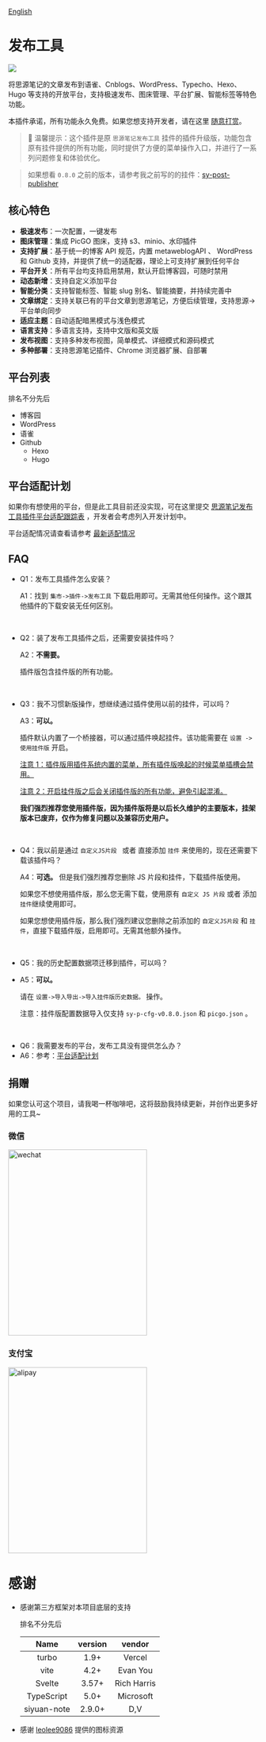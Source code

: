 [English](README.md)

# 发布工具

![](https://raw.githubusercontent.com/terwer/siyuan-plugin-publisher/main/plugins/publisher-main/public/icon.png)

将思源笔记的文章发布到语雀、Cnblogs、WordPress、Typecho、Hexo、Hugo 等支持的开放平台，支持极速发布、图床管理、平台扩展、智能标签等特色功能。

本插件承诺，所有功能永久免费。如果您想支持开发者，请在这里 [随意打赏](https://github.com/terwer/siyuan-plugin-publisher/blob/main/README_zh_CN.md#捐赠)。

> 🌹 温馨提示：这个插件是原 `思源笔记发布工具` 挂件的插件升级版，功能包含原有挂件提供的所有功能，同时提供了方便的菜单操作入口，并进行了一系列问题修复和体验优化。

> 如果想看 `0.8.0`
> 之前的版本，请参考我之前写的的挂件：[sy-post-publisher](https://github.com/terwer/src-sy-post-publisher)

## 核心特色

- **极速发布**：一次配置，一键发布
- **图床管理**：集成 PicGO 图床，支持 s3、minio、水印插件
- **支持扩展**：基于统一的博客 API 规范，内置 metaweblogAPI 、 WordPress 和 Github 支持，并提供了统一的适配器，理论上可支持扩展到任何平台
- **平台开关**：所有平台均支持启用禁用，默认开启博客园，可随时禁用
- **动态新增**：支持自定义添加平台
- **智能分类**：支持智能标签、智能 slug 别名、智能摘要，并持续完善中
- **文章绑定**：支持关联已有的平台文章到思源笔记，方便后续管理，支持思源-> 平台单向同步
- **适应主题**：自动适配暗黑模式与浅色模式
- **语言支持**：多语言支持，支持中文版和英文版
- **发布视图**：支持多种发布视图，简单模式、详细模式和源码模式
- **多种部署**：支持思源笔记插件、Chrome 浏览器扩展、自部署

## 平台列表

排名不分先后

- 博客园
- WordPress
- 语雀
- Github
    - Hexo
    - Hugo

## 平台适配计划

如果你有想使用的平台，但是此工具目前还没实现，可在这里提交 [思源笔记发布工具插件平台适配跟踪表](https://terwergreen.feishu.cn/share/base/form/shrcnGRdThUiqnhBg15xgclMM0c)
，开发者会考虑列入开发计划中。

平台适配情况请查看请参考 [最新适配情况](https://terwergreen.feishu.cn/share/base/view/shrcnWT2IGIz1r94z9qvqUghDzd)

## FAQ

* Q1：发布工具插件怎么安装？

  A1：找到 `集市->插件->发布工具` 下载启用即可。无需其他任何操作。这个跟其他插件的下载安装无任何区别。

‍

* Q2：装了发布工具插件之后，还需要安装挂件吗？

  A2：**不需要。**

  插件版包含挂件版的所有功能。

‍

* Q3：我不习惯新版操作，想继续通过插件使用以前的挂件，可以吗？

  A3：**可以。**

  插件默认内置了一个桥接器，可以通过插件唤起挂件。该功能需要在 `设置 -> 使用挂件版`​​ 开启。

  <u>注意 1：插件版用插件系统内置的菜单，所有插件版唤起的时候菜单插槽会禁用。</u>

  <u>注意 2：开启挂件版之后会关闭插件版的所有功能，避免引起混淆。</u>

  **我们强烈推荐您使用插件版，因为插件版将是以后长久维护的主要版本，挂架版本已废弃，仅作为修复问题以及兼容历史用户。**

‍

* Q4：我以前是通过 `自定义JS片段 ​`​​ 或者 直接添加 `挂件`​​ 来使用的，现在还需要下载该插件吗？

  A4：**可选。** 但是我们强烈推荐您删除 JS 片段和挂件，下载插件版使用。

  如果您不想使用插件版，那么您无需下载，使用原有 `自定义 JS 片段`​​ 或者 添加 `挂件`​​ 继续使用即可。

  如果您想使用插件版，那么我们强烈建议您删除之前添加的 `自定义JS片段`​​ 和 `挂件`​​，直接下载插件版，启用即可。无需其他额外操作。

‍

* Q5：我的历史配置数据项迁移到插件，可以吗？
* A5：**可以。**

  请在 `设置->导入导出->导入挂件版历史数据。` 操作。
  
  注意：挂件版配置数据导入仅支持 `sy-p-cfg-v0.8.0.json` 和 `picgo.json` 。

‍

* Q6：我需要发布的平台，发布工具没有提供怎么办？
* A6：参考：[平台适配计划](https://github.com/terwer/siyuan-plugin-publisher/blob/main/README_zh_CN.md#平台适配计划 "平台适配计划")​

## 捐赠

如果您认可这个项目，请我喝一杯咖啡吧，这将鼓励我持续更新，并创作出更多好用的工具~

### 微信

<div>
<img src="https://static-rs-terwer.oss-cn-beijing.aliyuncs.com/donate/wechat.jpg" alt="wechat" style="width:280px;height:375px;" />
</div>

### 支付宝

<div>
<img src="https://static-rs-terwer.oss-cn-beijing.aliyuncs.com/donate/alipay.jpg" alt="alipay" style="width:280px;height:375px;" />
</div>

# 感谢

* 感谢第三方框架对本项目底层的支持

  排名不分先后

  |Name|version|vendor|
  | :---------: | :-----: | :---------: |
  |turbo|1.9+|Vercel|
  |vite|4.2+|Evan You|
  |Svelte|3.57+|Rich Harris|
  |TypeScript|5.0+|Microsoft|
  |siyuan-note|2.9.0+|D,V|

* 感谢 [leolee9086](https://github.com/leolee9086) 提供的图标资源